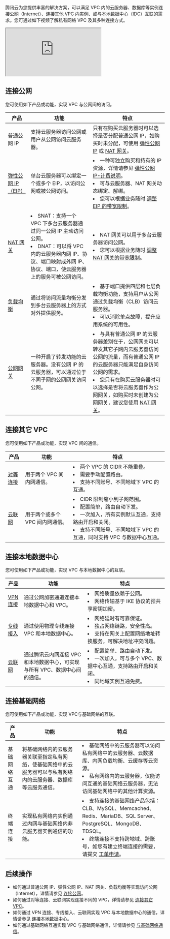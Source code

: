 腾讯云为您提供丰富的解决方案，可以满足 VPC 内的云服务器、数据库等实例连接公网（Internet）、连接其他 VPC 内实例、或与本地数据中心（IDC）互联的需求。您可通过如下视频了解私有网络 VPC 及其多种连接方式。

 <div class="doc-video-mod"><iframe src="https://cloud.tencent.com/edu/learning/quick-play/2571-44483?source=gw.doc.media&withPoster=1&notip=1"></iframe></div>
 
## 连接公网
您可使用如下产品或功能，实现 VPC 与公网间的访问。

<table>
<thead>
<tr>
<th width="12%">产品</th>
<th width="40%">功能</th>
<th width="48%">特点</th>
</tr>
</thead>
<tbody><tr>
<td>普通公网 IP</td>
<td>支持云服务器访问公网或用户从公网访问云服务器。</td>
<td>只有在购买云服务器时可以选择是否分配普通公网 IP，如购买时未分配，可使用 <a href="https://cloud.tencent.com/document/product/1199" target="_blank">弹性公网 IP</a> 或 <a href="https://cloud.tencent.com/document/product/552" target="_blank">NAT 网关</a>。</td>
</tr>
<tr>
<td><a href="https://cloud.tencent.com/document/product/1199" target="_blank">弹性公网 IP<br>（EIP）</a></td>
<td>单台云服务器可以绑定一个或多个 EIP，以访问公网或被公网访问。</td>
<td><li>一种可独立购买和持有的 IP 资源，详情请参见 <a href="https://cloud.tencent.com/document/product/1199/41692" target="_blank">弹性公网 IP-计费说明</a>。</li><li>可与云服务器、NAT 网关动态绑定、解绑。</li><li>您可以根据业务随时 <a href="https://cloud.tencent.com/document/product/1199/41705" target="_blank">调整 EIP 的带宽限制</a>。</li></td>
</tr>
<tr>
<td><a href="https://cloud.tencent.com/document/product/552" target="_blank">NAT 网关</a></td>
<td><li>SNAT：支持一个 VPC 下多台云服务器通过同一公网 IP 主动访问公网。</li><li>DNAT：可以将 VPC 内的云服务器内网 IP、协议、端口映射成外网 IP、协议、端口，使云服务器上的服务可被公网访问。</li></td>
<td><li>NAT 网关可以用于多台云服务器访问公网。</li><li>您可以根据业务随时 <a href="https://cloud.tencent.com/document/product/552/18179" target="_blank">调整 NAT 网关的带宽限制</a>。</li></td>
</tr>
<tr>
<td><a href="https://cloud.tencent.com/document/product/214" target="_blank">负载均衡</a></td>
<td>通过将访问流量均衡分发到多台云服务器上的方式对外提供服务。</td>
<td><li>基于端口提供四层和七层负载均衡功能，支持用户从公网通过负载均衡（CLB）访问云服务器。</li><li>可以消除单点故障，提升应用系统的可用性。</li></td>
</tr>
<tr>
<td><a href="https://cloud.tencent.com/document/product/213/38839" target="_blank">公网网关</a></td>
<td>一种开启了转发功能的云服务器。没有公网 IP 的云服务器，可以通过位于不同子网的公网网关访问公网。</td>
<td><li>与具有普通公网 IP 的云服务器差别在于，公网网关可以转发其它子网内云服务器访问公网的流量，而有普通公网 IP 的云服务器只能满足自身访问公网的需求。</li><li>您只有在购买云服务器时可以选择是否将云服务器作为公网网关，如购买时未创建为公网网关，建议您使用 <a href="https://cloud.tencent.com/document/product/552" target="_blank">NAT 网关</a>。</li></td>
</tr>
</tbody></table>

## 连接其它 VPC
您可使用如下产品或功能，实现 VPC 间的通信。

| 产品 | 功能 | 特点 |
|---------|---------|---------|
| [对等连接](https://cloud.tencent.com/document/product/553) | 用于两个 VPC 间内网通信。 |<li>两个 VPC 的 CIDR 不能重叠。</li> <li>需要手动配置路由。</li><li>支持不同账号、不同地域下 VPC 的互通。</li>|
|[云联网](https://cloud.tencent.com/document/product/877)|用于两个或多个 VPC 间内网通信。|<li>CIDR 限制缩小到子网范围。</li><li>配置简单，路由自动下发。</li><li>一次加入，所有实例默认互通，支持路由开启和关闭。</li><li>支持不同账号、不同地域下 VPC 的互通，同时支持 VPC 与数据中心互通。</li>|

## 连接本地数据中心
您可使用如下产品或功能，实现 VPC 与本地数据中心的互联。

<table>
<thead>
<tr>
<th width="10%">产品</th>
<th width="40%">功能</th>
<th width="50%">特点</th>
</tr>
</thead>
<tbody><tr>
<td><a href="https://cloud.tencent.com/document/product/554/19276#vpn-.E7.BD.91.E5.85.B3" target="_blank">VPN 连接</a></td>
<td>通过公网加密通道连接本地数据中心和 VPC。</td>
<td><li>网络质量依赖于公网。</li><li>网络传输基于 IKE 协议的预共享密钥加密。</li></td>
</tr>
<tr>
<td><a href="https://cloud.tencent.com/document/product/216" target="_blank">专线接入</a></td>
<td>通过使用物理专线连接 VPC 和本地数据中心。</td>
<td><li>网络延时有可靠保证。</li><li>独占网络链路，安全性高。</li><li>支持在网关上配置网络地址转换服务，可解决地址冲突问题。</li></td>
</tr>
<tr>
<td><a href="https://cloud.tencent.com/document/product/877" target="_blank">云联网</a></td>
<td>通过腾讯云内网连接 VPC 和本地数据中心，可实现与所有  VPC、数据中心间的通信。</td>
<td><li>配置简单、路由自动下发。</li><li>一次加入，可与多个 VPC、数据中心互通，支持路由开启和关闭。</li><li>同地域实例互通免费。</li></td>
</tr>
</tbody></table>

## 连接基础网络
您可使用如下产品或功能，实现 VPC与基础网络的互联。

| 产品 | 功能 | 特点 |
|---------|---------|---------|
| 基础网络互通| 将基础网络内的云服务器关联至指定私有网络，使基础网络中的云服务器可以与私有网络内的云服务器、数据库等云服务通信。 |<li>基础网络中的云服务器可以访问私有网络中的云服务器、云数据库、内网负载均衡、云缓存等云资源。</li> <li>私有网络内的云服务器，仅能访问互通的基础网络云服务器，无法访问基础网络中的其他计算资源。</li>|
|终端连接|实现私有网络内实例通过内网与基础网络内非云服务器实例通信的功能。|<li>支持连接的基础网络产品包括：CLB、MySQL、Memcached、Redis、MariaDB、SQL Server、PostgreSQL、MongoDB、TDSQL。</li><li>终端连接不支持跨地域、跨账号，如您有建立终端连接的需要，请提交 <a href="https://console.cloud.tencent.com/workorder/category" target="_blank">工单申请</a>。</li>|

## 后续操作
- 如何通过普通公网 IP、弹性公网 IP、NAT 网关、负载均衡等实现访问公网（Internet），详情请参见 [连接公网](https://cloud.tencent.com/document/product/215/36697)。
- 如何通过对等连接、云联网实现连接不同的 VPC，详情请参见 [连接其它 VPC](https://cloud.tencent.com/document/product/215/36698)。
- 如何通过 VPN 连接、专线接入、云联网实现 VPC 与本地数据中心的通信，详情请参见 [连接本地数据中心](https://cloud.tencent.com/document/product/215/36699)。
- 如何通过基础网络互通实现 VPC 与基础网络通信，详情请参见 [与基础网络通信](https://cloud.tencent.com/document/product/215/38124)。
